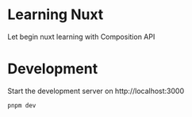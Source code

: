 # Learning Nuxt
Let begin nuxt learning with Composition API

# Development
Start the development server on http://localhost:3000
```
pnpm dev
```



